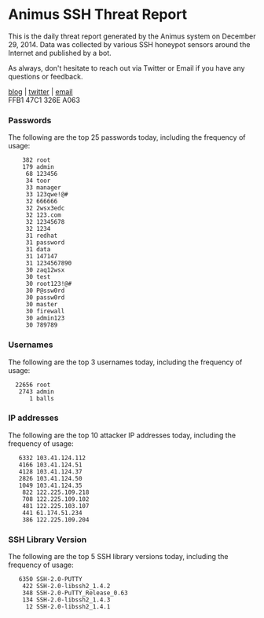 # Animus SSH Threat Report

This is the daily threat report generated by the Animus system on December 29, 2014. Data was collected by various SSH honeypot sensors around the Internet and published by a bot.  

As always, don't hesitate to reach out via Twitter or Email if you have any questions or feedback.  

[blog](http://morris.guru) | [twitter](https://twitter.com/andrew___morris) | [email](mailto:andrew@morris.guru)  
FFB1 47C1 326E A063  
### Passwords
The following are the top 25 passwords today, including the frequency of usage:
```
    382 root
    179 admin
     68 123456
     34 toor
     33 manager
     33 123qwe!@#
     32 666666
     32 2wsx3edc
     32 123.com
     32 12345678
     32 1234
     31 redhat
     31 password
     31 data
     31 147147
     31 1234567890
     30 zaq12wsx
     30 test
     30 root123!@#
     30 P@ssw0rd
     30 passw0rd
     30 master
     30 firewall
     30 admin123
     30 789789
```

### Usernames
The following are the top 3 usernames today, including the frequency of usage:
```
  22656 root
   2743 admin
      1 balls
```

### IP addresses
The following are the top 10 attacker IP addresses today, including the frequency of usage:
```
   6332 103.41.124.112
   4166 103.41.124.51
   4128 103.41.124.37
   2826 103.41.124.50
   1049 103.41.124.35
    822 122.225.109.218
    708 122.225.109.102
    481 122.225.103.107
    441 61.174.51.234
    386 122.225.109.204
```

### SSH Library Version
The following are the top 5 SSH library versions today, including the frequency of usage:
```
   6350 SSH-2.0-PUTTY
    422 SSH-2.0-libssh2_1.4.2
    348 SSH-2.0-PuTTY_Release_0.63
    134 SSH-2.0-libssh2_1.4.3
     12 SSH-2.0-libssh2_1.4.1
```
